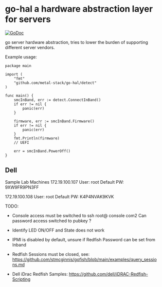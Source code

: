# go-hal a hardware abstraction layer for servers

[![GoDoc](https://godoc.org/github.com/metal-stack/go-hal?status.svg)](https://pkg.go.dev/github.com/metal-stack/go-hal)

go server hardware abstraction, tries to lower the burden of supporting different server vendors.

Example usage:

```golang
package main

import (
    "fmt"
    "github.com/metal-stack/go-hal/detect"
)

func main() {
    smcInBand, err := detect.ConnectInBand()
    if err != nil {
        panic(err)
    }

    firmware, err := smcInBand.Firmware()
    if err != nil {
        panic(err)
    }
    fmt.Println(firmware)
    // UEFI

    err = smcInBand.PowerOff()
}
```

## Dell

Sample Lab Machines
172.19.100.107
User: root
Default PW: 9XW9FR9PN3FF

172.19.100.108
User: root
Default PW: K4P4NVAK9KVK

TODO:

- Console access must be switched to ssh root@<IP> console com2
  Can password access switched to pubkey ?

- Identify LED ON/OFF and State does not work

- IPMI is disabled by default, unsure if Redfish Password can be set from Inband

- Redfish Sessions must be closed, see: https://github.com/stmcginnis/gofish/blob/main/examples/query_sessions.md

- Dell iDrac Redfish Samples: https://github.com/dell/iDRAC-Redfish-Scripting